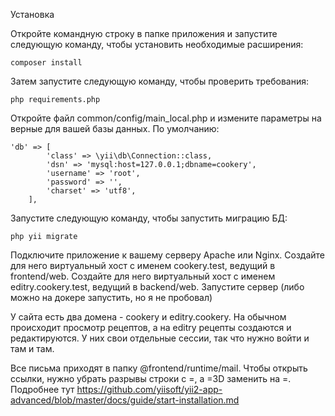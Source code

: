 Установка

Откройте командную строку в папке приложения и запустите следующую команду, чтобы установить необходимые расширения:

    composer install

Затем запустите следующую команду, чтобы проверить требования:

    php requirements.php

Откройте файл common/config/main_local.php и измените параметры на верные для вашей базы данных.
По умолчанию:

    'db' => [
            'class' => \yii\db\Connection::class,
            'dsn' => 'mysql:host=127.0.0.1;dbname=cookery',
            'username' => 'root',
            'password' => '',
            'charset' => 'utf8',
        ],

Запустите следующую команду, чтобы запустить миграцию БД:

    php yii migrate

Подключите приложение к вашему серверу Apache или Nginx.
Создайте для него виртуальный хост с именем cookery.test, ведущий в frontend/web.
Создайте для него виртуальный хост с именем editry.cookery.test, ведущий в backend/web.
Запустите сервер
(либо можно на докере запустить, но я не пробовал)

У сайта есть два домена - cookery и editry.cookery. На обычном происходит просмотр рецептов, а на editry рецепты создаются и редактируются. У них свои отдельные сессии, так что нужно войти и там и там.

Все письма приходят в папку @frontend/runtime/mail. Чтобы открыть ссылки, нужно убрать разрывы строки с =, а =3D заменить на =.
Подробнее тут https://github.com/yiisoft/yii2-app-advanced/blob/master/docs/guide/start-installation.md